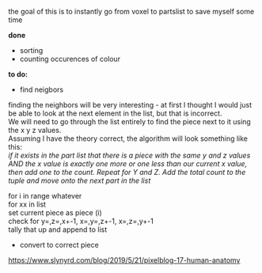 the goal of this is to instantly go from voxel to partslist to save myself some time

__done__
- sorting
- counting occurences of colour
  
__to do:__
- find neigbors

finding the neighbors will be very interesting - at first I thought I would just be able to look at the next element in the list, but that is incorrect. <br>
We will need to go through the list entirely to find the piece next to it using the x y z values. <br>
Assuming I have the theory correct, the algorithm will look something like this: <br>
_if it exists in the part list that there is a piece with the same y and z values AND the x value is exactly one more or one less than our current x value, then add one to the count. Repeat for Y and Z. Add the total count to the tuple and move onto the next part in the list_

for i in range whatever<br>
<space><space>for xx in list<br>
<space><space>set current piece as piece (i)<br>
<space><space>check for y=,z=,x+-1, x=,y=,z+-1, x=,z=,y+-1<br>
<space><space>tally that up and append to list<br>



- convert to correct piece

https://www.slynyrd.com/blog/2019/5/21/pixelblog-17-human-anatomy
